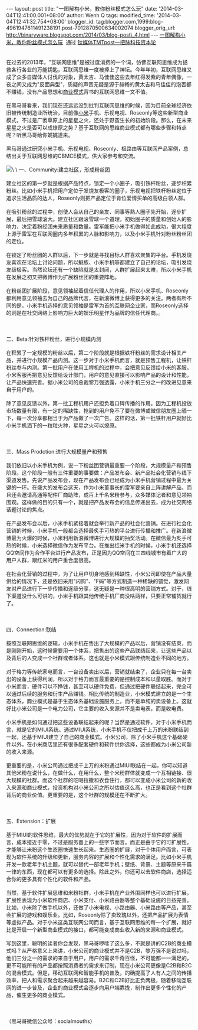 --- layout: post title: "一图解构小米，教你粉丝模式怎么玩" date:
'2014-03-04T12:41:00.001+08:00' author: Wenh Q tags: modified\_time:
'2014-03-04T12:41:32.754+08:00' blogger\_id:
tag:blogger.com,1999:blog-4961947611491238191.post-7012870500634002074
blogger\_orig\_url:
http://binaryware.blogspot.com/2014/03/blog-post\_4.html ---
[一图解构小米，教你粉丝模式怎么玩](http://www.tmtpost.com/96745.html)  通过
[钛媒体TMTpost—把脉科技资本论](http://www.tmtpost.com/)\
\
\
在过去的2013年，"互联网思维"是被过度消费的一个词，仿佛互联网思维成为拯救各行各业的万能钥匙，互联网思维一度被捧上了神坛。今年年初，互联网思维又成了众多自媒体人讨伐的对象，黄太吉、马佳佳这些去年红得发紫的青年偶像，一夜之间又成为"反面典型"，质疑的声音无疑是源于赫畅的黄太吉和马佳佳的泡否都不赚钱，没有产品思想和[商业模式](http://www.tmtpost.com/tag/structure-of-business)背书的互联网思维一文不值。\
\
在黑马哥看来，我们现在还远远没到批判互联网思维的时候，因为目前全球经济依旧被传统制造业所统治，目前像[小米](http://www.tmtpost.com/tag/xiaomi)手机、乐视电视、Roseonly等这些新型商业模式，不过是广袤草原上的星星之火，还处于野蛮生长的初始阶段。那么，在未来星星之火是否可以成燎原之势？基于互联网的思维商业模式都有哪些步骤和特点呢？听黑马哥给你娓娓道来。\
\
黑马哥通过研究小米手机、乐视电视、Roseonly、极路由等互联网产品案例，总结出关于互联网思维的CBMCE模式，供大家参考和交流。\
\
![](https://images-blogger-opensocial.googleusercontent.com/gadgets/proxy?url=http%3A%2F%2Fwww.tmtpost.com%2Fwp-content%2Fuploads%2F2014%2F03%2F139389923725-560x420.jpg&container=blogger&gadget=a&rewriteMime=image%2F*)\
\
一、Community:建立社区，形成粉丝团\
\
建立社区的第一步就是根据产品特点，锁定一个小圈子，吸引铁杆粉丝，逐步积累粉丝。比如小米手机把用户定位于发烧友极客的圈子，乐视电视把铁杆粉丝定位于追求生活品质的达人，Roseonly则把产品定位于肯位爱情买单的高级白领人群。\
\
在吸引粉丝的过程中，创使人会从自己的亲友、同事等熟人圈子先开始，逐步扩展，最后把雪球滚大。建立社区跟滚雪球一个道理，初始圈子的质量和创始人的影响力，决定着粉经团未来质量和数量。雷军能把小米手机做得如此成功，很大程度上源于雷军在互联网圈内多年积累的人脉和影响力，以及小米手机针对粉丝粉丝团的定位。\
\
在锁定了粉丝团的人群以后，下一步就是寻找目标人群喜欢聚集的平台。手机发烧友喜欢在论坛上讨论问题，所以魅族、小米手机等都建立了自己的论坛，吸引发烧友级极客。当然论坛还有一个缺陷就是太封闭，人群扩展起来太难，所以小米手机在发展之初又把微博作为扩展粉丝团的重要阵地。\
\
在粉丝团扩展阶段，意见领袖起着信任代理人的作用，所以小米手机、Roseonly都利用意见领袖去为自己的品牌代言，在新浪微博上获得更多的关注。两者有所不同的是，小米手机选择的意见领袖是雷军为首的互联网企业家，而Roseonly选择的则是在社交网络上影响力巨大的娱乐明星作为品牌的信任代理商。。\
\
\
\
二、Beta:针对铁杆粉丝，进行小规模内测\
\
在积累了一定规模的粉丝以后，第二个阶段就是根据铁杆粉丝的需求设计相关产品，并进行小规模产品内测。这一步对于小米手机而言，就是预售工程机，让铁杆粉丝参与内测。第一批用户在使用工程机的过程中，会把意见反馈给小米的客服。小米客服再把意见反馈给设计部门，用户的意见直接可以影响产品的设计和性能，让产品快速完善。据小米公司的总裁黎万强透露，小米手机三分之一的改进见意来自于用户的。\
\
除了意见反馈以外，第一批工程机用户还担负着口碑传播的作用。因为工程机投放市场数量有限，有一定的稀缺性，抢到的用户免不了要在微博或微信朋友圈上晒一下，每一次分享都相当于为产品做了一次广告。这样的话，第一批铁杆用户就好比小米手机洒下的一粒粒火种，星星之火可以燎原。\
\
\
\
三、Mass Prodction:进行大规模量产和预售\
\
我们依旧以小米手机为例，说一下粉丝团营销最重要一个阶段，大规模量产和预售阶段。这个阶段一般有三件重要的事要做：产品发布会、新产品社会化营销与线下渠道发售。先说产品发布会，现在产品发布会已经成为小米手机营销过程中最为关键的一环。在盛大的发布会这天，作为小米董事长的雷军要亲自上阵讲解产品，而且还会邀请高通等配件厂商助阵，成百上千名米粉参与，众多媒体记者和意见领袖围观。这样做的目的只有一个，就是把产品发布会的信息传递出去，成为社交网络话题讨论的焦点。\
\
在产品发布会以后，小米手机紧接着就会举行新产品的社会化营销。在进行社会化营销的时候，小米手机一般都会选择最炙手可热的平台进行传播和推广。在新浪微博最为火爆的时候，小米利用新浪微博进行大规模的抽奖活动。在微信最为炙手可热的时候，小米选择微信作为发布平台。在推出红米手机的时候，小米手机还选择QQ空间作为合作平台进行产品发布，正是因为QQ空间在三四线城市有着广大的用户人群，跟红米的用户重合度很高。\
\
在社会化营销的过程中，为了让用户切身地感到稀缺性，小米公司即使在产品大量供给的情况下，还是依旧采用"闪购"、"F码"等方式制造一种稀缺的错觉，激发网友对产品进行下一步传播和逐级分享，这无疑是一种很高明的营销方式。对于，线下渠道没什么可讲的，小米手机跟其他传统手机厂商没啥两样，只要正常铺货就行了。\
\
\
\
四、Connection:联结\
\
按照互联网思维的逻辑，小米手机在售出了大规模的产品以后，营销没有结束，而是刚刚开始，这时候需要用一个体系，把售出的这些产品联结起来，让这些产品以及背后的人变成一个社群或者体系。这也就是小米模式跟传统制造业不同的地方。\
\
对于格力等传统家电而言，一台设备卖出以后，营销就结束了，企业只在每一台卖出的设备上获得利润，所以对于格力而言最重要的是控制成本和以量取胜。而对于小米而言，硬件可以不挣钱，甚至可以硬件免费，但通过把硬件联结起来，完全可以通过后续的服务和衍生产品赚钱。相比传统的制造业，小米模式建立的是一个生态体系，商业模式是基于生态体系基础设施服务上，而不是单纯的卖设备上。这就好比小米公司是一个电力公司，它主要的收入来源并不是卖电表，而是收电费。\
\
小米手机是如何通过把这些设备联结起来的呢？当然是通过软件，对于小米手机而言，就是它的MIUI系统。通过MIUI系统，小米手机不仅把成千上万的米粉联结到一起，还基于MIUI建立了自己的商业模式。小米公司，除了小米手机这个基础硬件以外，在小米商店里还有很多配套硬件和软件供你选择，这些都成为小米公司新的收入来源。\
\
更重要的是，小米公司通过把成千上万的米粉通过MIUI联结在一起，你可以知道其他米粉在说什么，在做什么，在用什么，整个米粉群体就变成一个互相链接、很大规模的社群。而这个社群的吃喝拉撒和衣食住行，都可以变成小米公司的新的收入来源和商业模式，投资机构对小米公司之所以估值这么高，也正是看到这个社群背后的商业价值。更重要的是，这个社群的规模还在不断扩大。\
\
\
\
五、Extension：扩展\
\
基于MIUI的软件思维，最大的优势就在于它的扩展性，因为对于软件的扩展而言，成本接近于零，不过是服务器上的一些字节而言。而正是由于它的可扩展性，才能够让米粉这个生态圈快速生长起来。生态圈的扩展，对于个体用户而言，可表现为软件系统的升级和更新，服务内容的扩展和个性化需求的满足。比如小米手机开发一款老年手机主题，就可以替代一部老年手机；壁纸、背景、主题等原来千篇一律的东西，现在都可以有更多的选择。除此之外，你还可以去软件商店，选择适合你的更多具有个性化的软件和产品。\
\
当然，基于软件扩展思维和米粉社群，小米手机在产业外围同样也可以进行扩展，扩展性表现为小米软件商店、小米支付、小米路由器等整个基础设施的日益完善。比如，小米除了做手机以外，还做了小米电视、小路由器、小米路由等产品，甚至会扩展的游戏和娱乐业。比如，Roseonly除了卖玫瑰以外，还把产品扩展为表情等虚拟产品。对于小米这类互联网公司而言，基于互联网思维的每一个扩展，就好比是开启一个新型商业模式的接口，都可能变成商业收入新的来源和商业模式。\
\
写到这里，聪明的读者你会发现，黑马哥啰嗦了这么多，不就是讲的C2B的商业模式吗？从严格意义上来讲，小米公司的商业模式并不是C2B，黎万强不是说过吗，他们三分之一的需求的来自于用户，用户的需求千奇百怪，不可能都一一满足的，更不可能所有的产品都按照消费者的需求来订制，现在小米公司更像是C2B和B2C的混合模式。但是，移动互联网和智能手机的普及，的确提高了人有人之间的传播效率，把人和需求聚合起来越来越容易。B2C和C2B好比正负两极，随着移动互联网的进一步普及，企业的商业模式会逐步向用户端靠拢，制作出更多个性化的产品，催生更多的商业模式。\
\
\
\
（黑马哥微信公众号：socialmouths）
